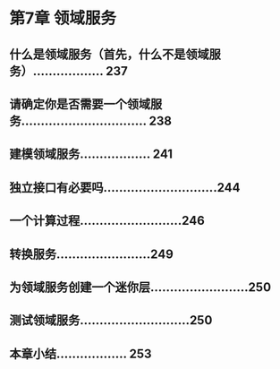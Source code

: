 # 第7章 领域服务

## 什么是领域服务（首先，什么不是领域服务）.................. 237
## 请确定你是否需要一个领域服务................................ 238
## 建模领域服务.................. 241
## 独立接口有必要吗.............................244
## 一个计算过程..........................246
## 转换服务........................249
## 为领域服务创建一个迷你层.........................250
## 测试领域服务............................250
## 本章小结.................. 253
